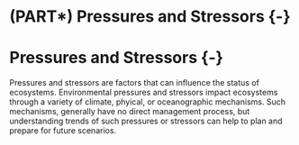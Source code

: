 # (PART\*) Pressures and Stressors {-}
# Pressures and Stressors {-}

Pressures and stressors are factors that can influence the status of ecosystems. Environmental pressures and stressors impact ecosystems through a variety of climate, phyical, or oceanographic mechanisms. Such mechanisms, generally have no direct management process, but understanding trends of such pressures or stressors can help to plan and prepare for future scenarios. 



